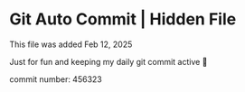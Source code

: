 # Git Auto Commit | Hidden File

This file was added Feb 12, 2025

Just for fun and keeping my daily git commit active 🤪

commit number: 456323
